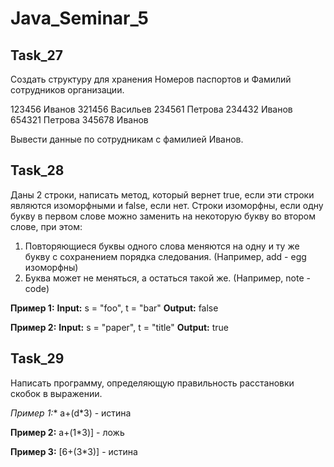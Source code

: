 # Java_Seminar_5

## Task_27

Создать структуру для хранения Номеров паспортов и Фамилий сотрудников организации.

123456 Иванов
321456 Васильев
234561 Петрова
234432 Иванов
654321 Петрова
345678 Иванов

Вывести данные по сотрудникам с фамилией Иванов.


## Task_28

Даны 2 строки, написать метод, который вернет true, если эти строки являются изоморфными и false, 
если нет. Строки изоморфны, если одну букву в первом слове можно заменить на некоторую букву 
во втором слове, при этом:

1. Повторяющиеся буквы одного слова меняются на одну и ту же букву с сохранением порядка следования.
 (Например, add - egg изоморфны)
2. Буква может не меняться, а остаться такой же. (Например, note - code)

**Пример 1:**
**Input:** s = "foo", t = "bar"
**Output:** false

**Пример 2:**
**Input:** s = "paper", t = "title"
**Output:** true


## Task_29

Написать программу, определяющую правильность расстановки скобок в выражении.

**Пример 1*:** a+(d*3) - истина

**Пример 2:** a+(1*3)] - ложь

**Пример 3:** [6+(3*3)] - истина

